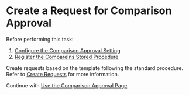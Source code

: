 # Create a Request for Comparison Approval

Before performing this task:

1.  [Configure the Comparison Approval
    Setting](Configure_the_Comparison_Approval_Setting.htm)
2.  [Register the CompareIns Stored
    Procedure](Register_the_CompareIns_Stored_Procedure.htm)

Create requests based on the template following the standard procedure.
Refer to [Create Requests](Create_Requests.htm) for more information.

Continue with [Use the Comparison Approval
Page](Use_the_Comparison_Approval_Page.htm).
